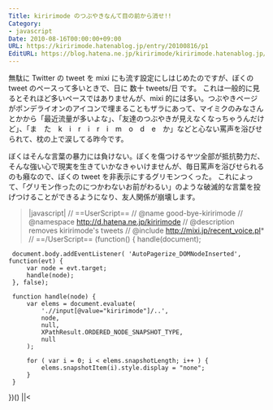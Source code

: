 ```yaml
---
Title: kiririmode のつぶやきなんて目の前から消せ!!
Category:
- javascript
Date: 2010-08-16T00:00:00+09:00
URL: https://kiririmode.hatenablog.jp/entry/20100816/p1
EditURL: https://blog.hatena.ne.jp/kiririmode/kiririmode.hatenablog.jp/atom/entry/8454420450078211673
---
```



無駄に Twitter の tweet を mixi にも流す設定にしはじめたのですが、ぼくの tweet のペースって多いときで、日に 数十 tweets/日 です。
これは一般的に見るとそれほど多いペースではありませんが、mixi 的には多い。つぶやきページがポンデライオンのアイコンで埋まることもザラにあって、マイミクのみなさんとかから「最近流量が多いよな」、「友達のつぶやきが見えなくなっちゃうんだけど」、「ま　た　k　i　r　i　r　i　m　o　d　e　か」などと心ない罵声を浴びせられて、枕の上で涙してる昨今です。

ぼくはそんな言葉の暴力には負けない。ぼくを傷つけるヤツ全部が抵抗勢力だ、そんな強い心で現実を生きていかなきゃいけませんが、毎日罵声を浴びせられるのも癪なので、ぼくの tweet を非表示にするグリモンつくった。
これによって、「グリモン作ったのにつかわないお前がわるい」のような破滅的な言葉を投げつけることができるようになり、友人関係が崩壊します。
>|javascript|
// ==UserScript==
// @name           good-bye-kiririmode
// @namespace      http://d.hatena.ne.jp/kiririmode
// @description    removes kiririmode's tweets
// @include        http://mixi.jp/recent_voice.pl*
// ==/UserScript==
(function() {
     handle(document);

     document.body.addEventListener( 'AutoPagerize_DOMNodeInserted', function(evt) {
         var node = evt.target;                                         
         handle(node);
     }, false);

     function handle(node) {
         var elems = document.evaluate( 
             './/input[@value="kiririmode"]/..', 
             node,
             null, 
             XPathResult.ORDERED_NODE_SNAPSHOT_TYPE, 
             null 
         );

         for ( var i = 0; i < elems.snapshotLength; i++ ) {
             elems.snapshotItem(i).style.display = "none";
         }
     }
})()
||<
